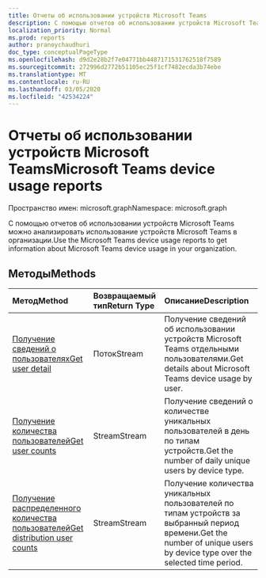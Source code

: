 ```yaml
---
title: Отчеты об использовании устройств Microsoft Teams
description: С помощью отчетов об использовании устройств Microsoft Teams можно анализировать использование устройств Microsoft Teams в организации.
localization_priority: Normal
ms.prod: reports
author: pranoychaudhuri
doc_type: conceptualPageType
ms.openlocfilehash: d9d2e28b2f7e04771bb4487171531762518f7589
ms.sourcegitcommit: 272996d2772b51105ec25f1cf7482ecda3b74ebe
ms.translationtype: MT
ms.contentlocale: ru-RU
ms.lasthandoff: 03/05/2020
ms.locfileid: "42534224"
---
```

# <a name="microsoft-teams-device-usage-reports"></a><span data-ttu-id="7ad2b-103">Отчеты об использовании устройств Microsoft Teams</span><span class="sxs-lookup"><span data-stu-id="7ad2b-103">Microsoft Teams device usage reports</span></span>

<span data-ttu-id="7ad2b-104">Пространство имен: microsoft.graph</span><span class="sxs-lookup"><span data-stu-id="7ad2b-104">Namespace: microsoft.graph</span></span>

<span data-ttu-id="7ad2b-105">С помощью отчетов об использовании устройств Microsoft Teams можно анализировать использование устройств Microsoft Teams в организации.</span><span class="sxs-lookup"><span data-stu-id="7ad2b-105">Use the Microsoft Teams device usage reports to get information about Microsoft Teams device usage in your organization.</span></span>

## <a name="methods"></a><span data-ttu-id="7ad2b-106">Методы</span><span class="sxs-lookup"><span data-stu-id="7ad2b-106">Methods</span></span>

| <span data-ttu-id="7ad2b-107">Метод</span><span class="sxs-lookup"><span data-stu-id="7ad2b-107">Method</span></span>                                   | <span data-ttu-id="7ad2b-108">Возвращаемый тип</span><span class="sxs-lookup"><span data-stu-id="7ad2b-108">Return Type</span></span> | <span data-ttu-id="7ad2b-109">Описание</span><span class="sxs-lookup"><span data-stu-id="7ad2b-109">Description</span></span>                              |
| :--------------------------------------- | :---------- | :--------------------------------------- |
| [<span data-ttu-id="7ad2b-110">Получение сведений о пользователях</span><span class="sxs-lookup"><span data-stu-id="7ad2b-110">Get user detail</span></span>](../api/reportroot-getteamsdeviceusageuserdetail.md) | <span data-ttu-id="7ad2b-111">Поток</span><span class="sxs-lookup"><span data-stu-id="7ad2b-111">Stream</span></span>      | <span data-ttu-id="7ad2b-112">Получение сведений об использовании устройств Microsoft Teams отдельными пользователями.</span><span class="sxs-lookup"><span data-stu-id="7ad2b-112">Get details about Microsoft Teams device usage by user.</span></span> |
| [<span data-ttu-id="7ad2b-113">Получение количества пользователей</span><span class="sxs-lookup"><span data-stu-id="7ad2b-113">Get user counts</span></span>](../api/reportroot-getteamsdeviceusageusercounts.md) | <span data-ttu-id="7ad2b-114">Stream</span><span class="sxs-lookup"><span data-stu-id="7ad2b-114">Stream</span></span>      | <span data-ttu-id="7ad2b-115">Получение сведений о количестве уникальных пользователей в день по типам устройств.</span><span class="sxs-lookup"><span data-stu-id="7ad2b-115">Get the number of daily unique users by device type.</span></span> |
| [<span data-ttu-id="7ad2b-116">Получение распределенного количества пользователей</span><span class="sxs-lookup"><span data-stu-id="7ad2b-116">Get distribution user counts</span></span>](../api/reportroot-getteamsdeviceusagedistributionusercounts.md) | <span data-ttu-id="7ad2b-117">Stream</span><span class="sxs-lookup"><span data-stu-id="7ad2b-117">Stream</span></span>      | <span data-ttu-id="7ad2b-118">Получение количества уникальных пользователей по типам устройств за выбранный период времени.</span><span class="sxs-lookup"><span data-stu-id="7ad2b-118">Get the number of unique users by device type over the selected time period.</span></span> |
